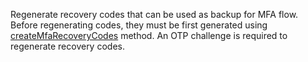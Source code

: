 Regenerate recovery codes that can be used as backup for MFA flow. Before regenerating codes, they must be first generated using [createMfaRecoveryCodes](/docs/references/cloud/client-web/account#createMfaRecoveryCodes) method. An OTP challenge is required to regenerate recovery codes.
